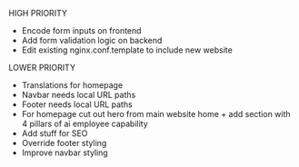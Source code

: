 HIGH PRIORITY
- Encode form inputs on frontend
- Add form validation logic on backend
- Edit existing nginx.conf.template to include new website


LOWER PRIORITY
- Translations for homepage
- Navbar needs local URL paths
- Footer needs local URL paths
- For homepage cut out hero from main website home + add section with 4 pillars of ai employee capability
- Add stuff for SEO
- Override footer styling
- Improve navbar styling